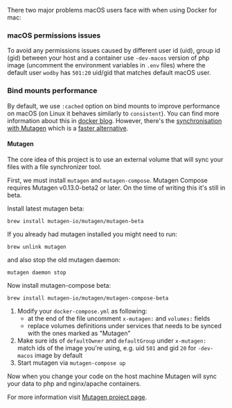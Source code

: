 There two major problems macOS users face with when using Docker for mac:

### macOS permissions issues

To avoid any permissions issues caused by different user id (uid), group id (gid) between your host and a container use `-dev-macos` version of php image (uncomment the environment variables in `.env` files) where the default user `wodby` has `501:20` uid/gid that matches default macOS user. 

### Bind mounts performance

By default, we use `:cached` option on bind mounts to improve performance on macOS (on Linux it behaves similarly to `consistent`). You can find more information about this in [docker blog](https://blog.docker.com/2017/05/user-guided-caching-in-docker-for-mac). However, there's the [synchronisation with Mutagen](https://mutagen.io/documentation/orchestration/projects) which is a [faster alternative](https://medium.com/netresearch/improving-performance-for-docker-on-mac-computers-when-using-named-volumes-55580efcbf68#bf1b).

#### Mutagen

The core idea of this project is to use an external volume that will sync your files with a file synchronizer tool.

First, we must install `mutagen` and `mutagen-compose`. Mutagen Compose requires Mutagen v0.13.0-beta2 or later. On the time of writing this it's still in beta.

Install latest mutagen beta:

```shell
brew install mutagen-io/mutagen/mutagen-beta
```

If you already had mutagen installed you might need to run:
```shell
brew unlink mutagen
```
and also stop the old mutagen daemon:
```shell
mutagen daemon stop
```

Now install mutagen-compose beta:
```shell
brew install mutagen-io/mutagen/mutagen-compose-beta
```

1. Modify your `docker-compose.yml` as following:
    - at the end of the file uncomment `x-mutagen:` and `volumes:` fields 
    - replace volumes definitions under services that needs to be synced with the ones marked as "Mutagen"
3. Make sure ids of `defaultOwner` and `defaultGroup` under `x-mutagen:` match ids of the image you're using, e.g. uid `501` and gid `20` for `-dev-macos` image by default
4. Start mutagen via `mutagen-compose up`

Now when you change your code on the host machine Mutagen will sync your data to php and nginx/apache containers.

For more information visit [Mutagen project page](https://mutagen.io/).

